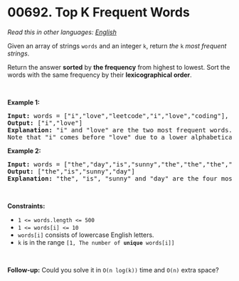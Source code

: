 # 00692. Top K Frequent Words

  _Read this in other languages:_
    [_English_](README.md)

<p>Given an array of strings <code>words</code> and an integer <code>k</code>, return <em>the </em><code>k</code><em> most frequent strings</em>.</p>

<p>Return the answer <strong>sorted</strong> by <strong>the frequency</strong> from highest to lowest. Sort the words with the same frequency by their <strong>lexicographical order</strong>.</p>

<p>&nbsp;</p>
<p><strong>Example 1:</strong></p>

<pre>
<strong>Input:</strong> words = [&quot;i&quot;,&quot;love&quot;,&quot;leetcode&quot;,&quot;i&quot;,&quot;love&quot;,&quot;coding&quot;], k = 2
<strong>Output:</strong> [&quot;i&quot;,&quot;love&quot;]
<strong>Explanation:</strong> &quot;i&quot; and &quot;love&quot; are the two most frequent words.
Note that &quot;i&quot; comes before &quot;love&quot; due to a lower alphabetical order.
</pre>

<p><strong>Example 2:</strong></p>

<pre>
<strong>Input:</strong> words = [&quot;the&quot;,&quot;day&quot;,&quot;is&quot;,&quot;sunny&quot;,&quot;the&quot;,&quot;the&quot;,&quot;the&quot;,&quot;sunny&quot;,&quot;is&quot;,&quot;is&quot;], k = 4
<strong>Output:</strong> [&quot;the&quot;,&quot;is&quot;,&quot;sunny&quot;,&quot;day&quot;]
<strong>Explanation:</strong> &quot;the&quot;, &quot;is&quot;, &quot;sunny&quot; and &quot;day&quot; are the four most frequent words, with the number of occurrence being 4, 3, 2 and 1 respectively.
</pre>

<p>&nbsp;</p>
<p><strong>Constraints:</strong></p>

<ul>
	<li><code>1 &lt;= words.length &lt;= 500</code></li>
	<li><code>1 &lt;= words[i] &lt;= 10</code></li>
	<li><code>words[i]</code> consists of lowercase English letters.</li>
	<li><code>k</code> is in the range <code>[1, The number of <strong>unique</strong> words[i]]</code></li>
</ul>

<p>&nbsp;</p>
<p><strong>Follow-up:</strong> Could you solve it in <code>O(n log(k))</code> time and <code>O(n)</code> extra space?</p>
